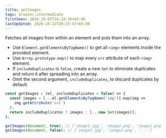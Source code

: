 ```yaml
---
title: getImages
tags: browser,intermediate
firstSeen: 2018-10-07T16:24:36+03:00
lastUpdated: 2020-10-22T20:23:47+03:00
---
```


Fetches all images from within an element and puts them into an array.

- Use `Element.getElementsByTagName()` to get all `<img>` elements inside the provided element.
- Use `Array.prototype.map()` to map every `src` attribute of each `<img>` element.
- If `includeDuplicates` is `false`, create a new `Set` to eliminate duplicates and return it after spreading into an array.
- Omit the second argument, `includeDuplicates`, to discard duplicates by default.

```js
const getImages = (el, includeDuplicates = false) => {
  const images = [...el.getElementsByTagName('img')].map(img =>
    img.getAttribute('src')
  );
  return includeDuplicates ? images : [...new Set(images)];
};
```

```js
getImages(document, true); // ['image1.jpg', 'image2.png', 'image1.png', '...']
getImages(document, false); // ['image1.jpg', 'image2.png', '...']
```
